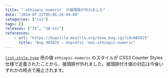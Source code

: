```yaml
---
title: "`ethiopic-numeric` の接頭辞が外れました"
date: "2014-07-22T05:06:26-04:00"
categories: ["css"]
tags: []
releases: ["33", "38-esr"]
references:
    - url: "https://bugzilla.mozilla.org/show_bug.cgi?id=985825"
      title: "Bug 985825 – Unprefix -moz-ethiopic-numeric"
---
```

[`list-style-type`](https://developer.mozilla.org/docs/Web/CSS/list-style-type) 用の値 `ethiopic-numeric` のスタイルが CSS3 Counter Styles 仕様で定義されたことから、接頭辞が外れました。接頭辞付き値の対応は今後いずれかの時点で廃止されます。
